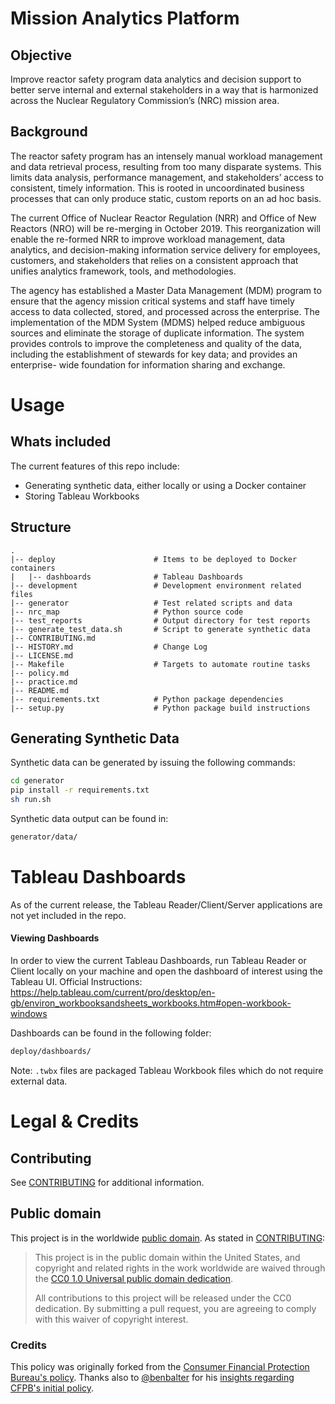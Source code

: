 # Mission Analytics Platform

## Objective
Improve reactor safety program data analytics and decision support to better 
serve internal and external stakeholders in a way that is harmonized across 
the Nuclear Regulatory Commission’s (NRC) mission area.


## Background
The reactor safety program has an intensely manual workload management and 
data retrieval process, resulting from too many disparate systems.
This limits data analysis, performance management, and stakeholders’ access to 
consistent, timely information. 
This is rooted in uncoordinated business processes that can only produce 
static, custom reports on an ad hoc basis.

The current Office of Nuclear Reactor Regulation (NRR) and Office of New 
Reactors (NRO) will be re-merging in October 2019.
This reorganization will enable the re-formed NRR to improve workload 
management, data analytics, and decision-making information service delivery 
for employees, customers, and stakeholders that relies on a consistent 
approach that unifies analytics framework, tools, and methodologies.

The agency has established a Master Data Management (MDM) program to ensure 
that the agency mission critical systems and staff have timely access to data 
collected, stored, and processed across the enterprise.
The implementation of the MDM System (MDMS) helped reduce ambiguous sources 
and eliminate the storage of duplicate information.
The system provides controls to improve the completeness and quality of the 
data, including the establishment of stewards for key data; and provides an 
enterprise- wide foundation for information sharing and exchange.

# Usage

## Whats included

The current features of this repo include:
- Generating synthetic data, either locally or using a Docker container
- Storing Tableau Workbooks

## Structure
```
.
|-- deploy                      # Items to be deployed to Docker containers
|   |-- dashboards              # Tableau Dashboards
|-- development                 # Development environment related files
|-- generator                   # Test related scripts and data
|-- nrc_map                     # Python source code
|-- test_reports                # Output directory for test reports
|-- generate_test_data.sh       # Script to generate synthetic data 
|-- CONTRIBUTING.md
|-- HISTORY.md                  # Change Log
|-- LICENSE.md
|-- Makefile                    # Targets to automate routine tasks
|-- policy.md
|-- practice.md
|-- README.md
|-- requirements.txt            # Python package dependencies
|-- setup.py                    # Python package build instructions
```

## Generating Synthetic Data
Synthetic data can be generated by issuing the following commands:
```bash
cd generator
pip install -r requirements.txt
sh run.sh
```
Synthetic data output can be found in:
```bash
generator/data/
```

# Tableau Dashboards
As of the current release, the Tableau Reader/Client/Server applications are 
not yet included in the repo.
#### Viewing Dashboards
In order to view the current Tableau Dashboards, run Tableau Reader or Client 
locally on your machine and open the dashboard of interest using the Tableau 
UI.
Official Instructions: https://help.tableau.com/current/pro/desktop/en-gb/environ_workbooksandsheets_workbooks.htm#open-workbook-windows

Dashboards can be found in the following folder:
```bash
deploy/dashboards/
```
Note: `.twbx` files are packaged Tableau Workbook files which do not require 
external data.

# Legal & Credits

## Contributing

See [CONTRIBUTING](CONTRIBUTING.md) for additional information.

## Public domain

This project is in the worldwide [public domain](LICENSE.md). 
As stated in [CONTRIBUTING](CONTRIBUTING.md):

> This project is in the public domain within the United States, and copyright 
and related rights in the work worldwide are waived through the 
[CC0 1.0 Universal public domain dedication](https://creativecommons.org/publicdomain/zero/1.0/).
>
> All contributions to this project will be released under the CC0 dedication. 
By submitting a pull request, you are agreeing to comply with this waiver of 
copyright interest.

### Credits

This policy was originally forked from the 
[Consumer Financial Protection Bureau's policy](https://github.com/cfpb/source-code-policy).
Thanks also to [@benbalter](https://github.com/benbalter) for his 
[insights regarding CFPB's initial policy](http://ben.balter.com/2012/04/10/whats-missing-from-cfpbs-awesome-new-source-code-policy/).